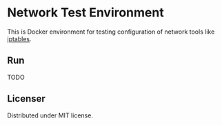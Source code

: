 # Network Test Environment

This is Docker environment for testing configuration of network tools like
[iptables](https://linux.die.net/man/8/iptables).

## Run

TODO

## Licenser

Distributed under MIT license.

